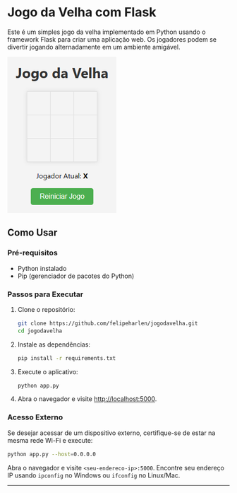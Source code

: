 # Jogo da Velha com Flask

Este é um simples jogo da velha implementado em Python usando o framework Flask para criar uma aplicação web. Os jogadores podem se divertir jogando alternadamente em um ambiente amigável.

![Jogo da Velha](img/printscreen.png)

## Como Usar

### Pré-requisitos
- Python instalado
- Pip (gerenciador de pacotes do Python)

### Passos para Executar
1. Clone o repositório:
   ```bash
   git clone https://github.com/felipeharlen/jogodavelha.git
   cd jogodavelha
   ```

2. Instale as dependências:
   ```bash
   pip install -r requirements.txt
   ```

3. Execute o aplicativo:
   ```bash
   python app.py
   ```

4. Abra o navegador e visite [http://localhost:5000](http://localhost:5000).

### Acesso Externo
Se desejar acessar de um dispositivo externo, certifique-se de estar na mesma rede Wi-Fi e execute:
   ```bash
   python app.py --host=0.0.0.0
   ```

Abra o navegador e visite `<seu-endereco-ip>:5000`. Encontre seu endereço IP usando `ipconfig` no Windows ou `ifconfig` no Linux/Mac.

---
